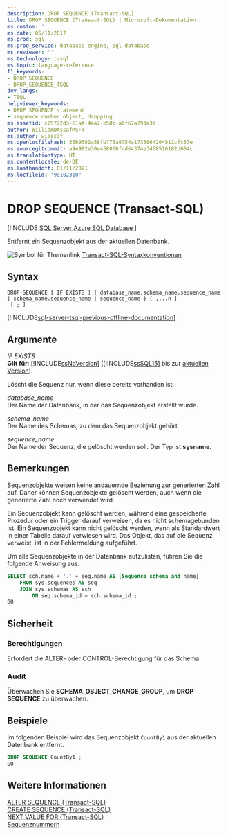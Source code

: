 ```yaml
---
description: DROP SEQUENCE (Transact-SQL)
title: DROP SEQUENCE (Transact-SQL) | Microsoft-Dokumentation
ms.custom: ''
ms.date: 05/11/2017
ms.prod: sql
ms.prod_service: database-engine, sql-database
ms.reviewer: ''
ms.technology: t-sql
ms.topic: language-reference
f1_keywords:
- DROP SEQUENCE
- DROP_SEQUENCE_TSQL
dev_langs:
- TSQL
helpviewer_keywords:
- DROP SEQUENCE statement
- sequence number object, dropping
ms.assetid: c25772d3-61af-4aa7-b58b-a6f67a793e3d
author: WilliamDAssafMSFT
ms.author: wiassaf
ms.openlocfilehash: 35b9382a58fb775a8754a1735864204811cfc57e
ms.sourcegitcommit: a9e982e30e458866fcd64374e3458516182d604c
ms.translationtype: HT
ms.contentlocale: de-DE
ms.lasthandoff: 01/11/2021
ms.locfileid: "98102310"
---
```

# <a name="drop-sequence-transact-sql"></a>DROP SEQUENCE (Transact-SQL)
[!INCLUDE [SQL Server Azure SQL Database ](../../includes/applies-to-version/sql-asdb.md)]

  Entfernt ein Sequenzobjekt aus der aktuellen Datenbank.  
  
 ![Symbol für Themenlink](../../database-engine/configure-windows/media/topic-link.gif "Symbol für Themenlink") [Transact-SQL-Syntaxkonventionen](../../t-sql/language-elements/transact-sql-syntax-conventions-transact-sql.md)  
  
## <a name="syntax"></a>Syntax  
  
```syntaxsql
DROP SEQUENCE [ IF EXISTS ] { database_name.schema_name.sequence_name | schema_name.sequence_name | sequence_name } [ ,...n ]  
 [ ; ]  
```  
  
[!INCLUDE[sql-server-tsql-previous-offline-documentation](../../includes/sql-server-tsql-previous-offline-documentation.md)]

## <a name="arguments"></a>Argumente
 *IF EXISTS*  
 **Gilt für**: [!INCLUDE[ssNoVersion](../../includes/ssnoversion-md.md)] ([!INCLUDE[ssSQL15](../../includes/sssql15-md.md)] bis zur [aktuellen Version](https://go.microsoft.com/fwlink/p/?LinkId=299658)).  
  
 Löscht die Sequenz nur, wenn diese bereits vorhanden ist.  
  
 *database_name*  
 Der Name der Datenbank, in der das Sequenzobjekt erstellt wurde.  
  
 *schema_name*  
 Der Name des Schemas, zu dem das Sequenzobjekt gehört.  
  
 *sequence_name*  
 Der Name der Sequenz, die gelöscht werden soll. Der Typ ist **sysname**.  
  
## <a name="remarks"></a>Bemerkungen  
 Sequenzobjekte weisen keine andauernde Beziehung zur generierten Zahl auf. Daher können Sequenzobjekte gelöscht werden, auch wenn die generierte Zahl noch verwendet wird.  
  
 Ein Sequenzobjekt kann gelöscht werden, während eine gespeicherte Prozedur oder ein Trigger darauf verweisen, da es nicht schemagebunden ist. Ein Sequenzobjekt kann nicht gelöscht werden, wenn als Standardwert in einer Tabelle darauf verwiesen wird. Das Objekt, das auf die Sequenz verweist, ist in der Fehlermeldung aufgeführt.  
  
 Um alle Sequenzobjekte in der Datenbank aufzulisten, führen Sie die folgende Anweisung aus.  
  
```sql  
SELECT sch.name + '.' + seq.name AS [Sequence schema and name]   
    FROM sys.sequences AS seq  
    JOIN sys.schemas AS sch  
        ON seq.schema_id = sch.schema_id ;  
GO  
```  
  
## <a name="security"></a>Sicherheit  
  
### <a name="permissions"></a>Berechtigungen  
 Erfordert die ALTER- oder CONTROL-Berechtigung für das Schema.  
  
### <a name="audit"></a>Audit  
 Überwachen Sie **SCHEMA_OBJECT_CHANGE_GROUP**, um **DROP SEQUENCE** zu überwachen.  
  
## <a name="examples"></a>Beispiele  
 Im folgenden Beispiel wird das Sequenzobjekt `CountBy1` aus der aktuellen Datenbank entfernt.  
  
```sql  
DROP SEQUENCE CountBy1 ;  
GO  
```  
  
## <a name="see-also"></a>Weitere Informationen  
 [ALTER SEQUENCE &#40;Transact-SQL&#41;](../../t-sql/statements/alter-sequence-transact-sql.md)   
 [CREATE SEQUENCE &#40;Transact-SQL&#41;](../../t-sql/statements/create-sequence-transact-sql.md)   
 [NEXT VALUE FOR &#40;Transact-SQL&#41;](../../t-sql/functions/next-value-for-transact-sql.md)   
 [Sequenznummern](../../relational-databases/sequence-numbers/sequence-numbers.md)  
  
  
